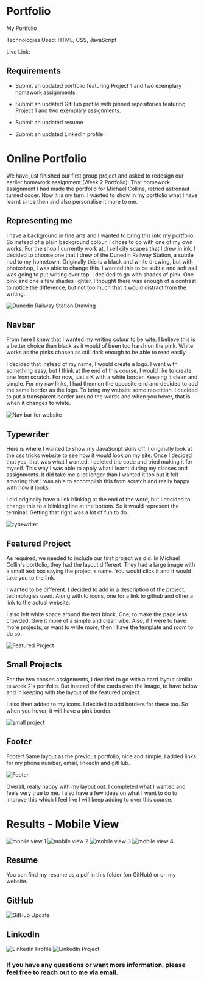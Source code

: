 # Portfolio
My Portfolio


Technologies Used: HTML, CSS, JavaScript

Live Link:

## Requirements

* Submit an updated portfolio featuring Project 1 and two exemplary homework assignments.

* Submit an updated GitHub profile with pinned repositories featuring Project 1 and two exemplary assignments.

* Submit an updated resume

* Submit an updated LinkedIn profile


# Online Portfolio

We have just finished our first group project and asked to redesign our earlier homework assignment (Week 2 Portfolio). That homework assignment I had made the portfolio for Michael Collins, retried astronaut turned coder. Now it is my turn. I wanted to show in my portfolio what I have learnt since then and also personalise it more to me.

## Representing me
I have a background in fine arts and I wanted to bring this into my portfolio. So instead of a plain background colour, I chose to go with one of my own works. For the shop I currently work at, I sell city scapes that I drew in ink. I decided to choose one that I drew of the Dunedin Railway Station, a subtle nod to my hometown. Originally this is a black and white drawing, but with photoshop, I was able to change this. I wanted this to be subtle and soft as I was going to put writing over top. I decided to go with shades of pink. One pink and one a few shades lighter. I thought there was enough of a contrast to notice the difference, but not too much that it would distract from the writing.

![Dunedin Railway Station Drawing](assets/images/dunedin_light.jpg)

## Navbar
From here I knew that I wanted my writing colour to be wite. I believe this is a better choice than black as it would of been too harsh on the pink. White works as the pinks chosen as still dark enough to be able to read easily.

I decided that instead of my name, I would create a logo. I went with something easy, but I think at the end of this course, I would like to create one from scratch. For now, just a K with a white border. Keeping it clean and simple. 
For my nav links, I had them on the opposite end and decided to add the same border as the logo. To bring my website some repetition. I decided to put a transparent border around the words and when you hover, that is when it changes to white. 

![Nav bar for website](assets\images\development\NavBar.JPG)

## Typewriter

Here is where I wanted to show my JavaScript skills off. I originally look at the css tricks website to see how it would look on my site. Once I decided that yes, that was what I wanted. I deleted the code and tried making it for myself. This way I was able to apply what I learnt during my classes and assignments. It did take me a lot longer than I wanted it too but it felt amazing that I was able to accomplish this from scratch and really happy with how it looks. 

I did originally have a link blinking at the end of the word, but I decided to change this to a blinking line at the bottom. So it would represent the terminal. Getting that right was a lot of fun to do.

![typewriter](assets\images\development\Typewriter-working.JPG)


## Featured Project

As required, we needed to include our first project we did. In Michael Collin's portfolio, they had the layout different. They had a large image with a small text box saying the project's name. You would click it and it would take you to the link.

I wanted to be different. I decided to add in a description of the project, technologies used. Along with to icons, one for a link to github and other a link to the actual website. 

I also left white space around the text block. One, to make the page less crowded. Give it more of a simple and clean vibe. Also, if I were to have more projects, or want to write more, then I have the template and room to do so.

![Featured Project](assets\images\development\Featured-Project.JPG)


## Small Projects

For the two chosen assignments, I decided to go with a card layout similar to week 2's portfolio. But instead of the cards over the image, to have below and in keeping with the layout of the featured project.

I also then added to my icons. I decided to add borders for these too. So when you hover, it will have a pink border.

![small project](assets\images\development\small_project.JPG)

## Footer

Footer! Same layout as the previous portfolio, nice and simple.
I added links for my phone number, email, linkedIn and gitHub. 

![Footer](assets\images\development\footer.JPG)

Overall, really happy with my layout out. I completed what I wanted and feels very true to me. I also have a few ideas on what I want to do to improve this which I feel like I will keep adding to over this course.

# Results - Mobile View

![mobile view 1](assets\images\development\mobile-1.JPG)
![mobile view 2](assets\images\development\mobile-2.JPG)
![mobile view 3](assets\images\development\mobile-3.JPG)
![mobile view 4](assets\images\development\mobile-4.JPG)


## Resume
You can find my resume as a pdf in this folder (on GitHub) or on my website.

## GitHub

![GitHub Update](assets\images\portfolio\GitHub-update.JPG)

## LinkedIn

![LinkedIn Profile](assets\images\portfolio\LinkedIn-1.JPG)
![LinkedIn Project](assets\images\portfolio\LinkedIn-2.JPG)


### If you have any questions or want more information, please feel free to reach out to me via email.